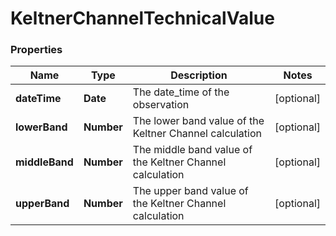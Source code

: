 # KeltnerChannelTechnicalValue

### Properties
Name | Type | Description | Notes
------------ | ------------- | ------------- | -------------
**dateTime** | **Date** | The date_time of the observation | [optional] 
**lowerBand** | **Number** | The lower band value of the Keltner Channel calculation | [optional] 
**middleBand** | **Number** | The middle band value of the Keltner Channel calculation | [optional] 
**upperBand** | **Number** | The upper band value of the Keltner Channel calculation | [optional] 



